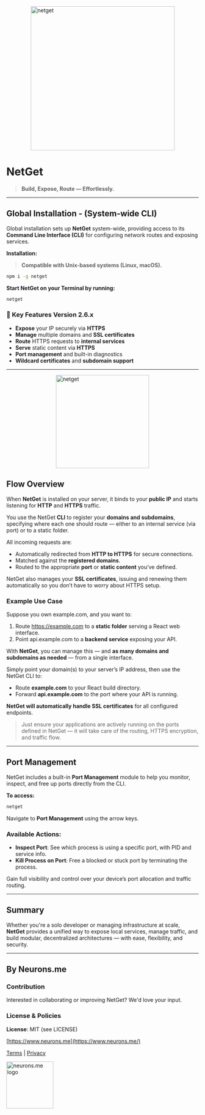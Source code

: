 <img src="https://suign.github.io/assets/imgs/netget1.png" alt="netget" width="377px" style="display: block; margin: 0 auto;"/>

# NetGet
> **Build, Expose, Route — Effortlessly.**
---

## **Global Installation - (System-wide CLI)**
Global installation sets up **NetGet** system-wide, providing access to its **Command Line Interface (CLI)** for configuring network routes and exposing services.

**Installation:**

> **Compatible with Unix-based systems (Linux, macOS).**

```bash
npm i -g netget
```

**Start NetGet on your Terminal by running:**

```bash
netget
```

### 🔧 Key Features Version 2.6.x
- **Expose** your IP securely via **HTTPS**
- **Manage** multiple domains and **SSL certificates**
- **Route** HTTPS requests to **internal services**
- **Serve** static content via **HTTPS**
- **Port management** and built-in diagnostics
- **Wildcard certificates** and **subdomain support**

------

<img src="https://suign.github.io/assets/imgs/netget-art.png" alt="netget" width="244px" style="display: block; margin: 0 auto;"/>

## **Flow Overview**

When **NetGet** is installed on your server, it binds to your **public IP** and starts listening for **HTTP** and **HTTPS** traffic.

You use the NetGet **CLI** to register your **domains and subdomains**, specifying where each one should route — either to an internal service (via port) or to a static folder.

All incoming requests are:

- Automatically redirected from **HTTP to HTTPS** for secure connections.
- Matched against the **registered domains**.
- Routed to the appropriate **port** or **static content** you’ve defined.

NetGet also manages your **SSL certificates**, issuing and renewing them automatically so you don’t have to worry about HTTPS setup.

### Example Use Case
Suppose you own example.com, and you want to:

1. Route https://example.com to a **static folder** serving a React web interface.
2. Point api.example.com to a **backend service** exposing your API.

With **NetGet**, you can manage this — and **as many domains and subdomains as needed** — from a single interface.

Simply point your domain(s) to your server’s IP address, then use the NetGet CLI to:

- Route **example.com** to your React build directory.
- Forward **api.example.com** to the port where your API is running.

**NetGet will automatically handle SSL certificates** for all configured endpoints.

> Just ensure your applications are actively running on the ports defined in NetGet — it will take care of the routing, HTTPS encryption, and traffic flow.

------

## **Port Management**
NetGet includes a built-in **Port Management** module to help you monitor, inspect, and free up ports directly from the CLI.

**To access:**
```bash
netget
```

Navigate to **Port Management** using the arrow keys.

### Available Actions:
- **Inspect Port**: See which process is using a specific port, with PID and service info.
- **Kill Process on Port**: Free a blocked or stuck port by terminating the process.

Gain full visibility and control over your device’s port allocation and traffic routing.

------

## **Summary**
Whether you're a solo developer or managing infrastructure at scale, **NetGet** provides a unified way to expose local services, manage traffic, and build modular, decentralized architectures — with ease, flexibility, and security.

------

## By Neurons.me
### Contribution
Interested in collaborating or improving NetGet? We'd love your input.
### License & Policies
**License**: MIT (see LICENSE)

[https://www.neurons.me](https://www.neurons.me/)

 [Terms](https://docs.neurons.me/terms-and-conditions) | [Privacy](https://docs.neurons.me/privacy-policy)

<img src="https://docs.neurons.me/neurons.me.webp" alt="neurons.me logo" width="123" height="123">
